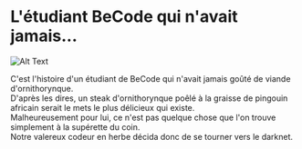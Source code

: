 # L'étudiant BeCode qui n'avait jamais...

![Alt Text](https://media.giphy.com/media/asbP3eIpTXlxS/giphy.gif)

C'est l'histoire d'un étudiant de BeCode qui n'avait jamais goûté de viande d'ornithorynque.  
D'après les dires, un steak d'ornithorynque poêlé à la graisse de pingouin africain serait le mets le plus délicieux qui existe.  
Malheureusement pour lui, ce n'est pas quelque chose que l'on trouve simplement à la supérette du coin.  
Notre valereux codeur en herbe décida donc de se tourner vers le darknet.  
